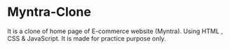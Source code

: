 # Myntra-Clone
It is a clone of home page of E-commerce website (Myntra). Using HTML , CSS &amp; JavaScript. It is made for practice purpose only.
